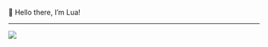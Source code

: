  👋 Hello there, I’m Lua!

---

<img src="https://github-readme-stats.vercel.app/api/top-langs/?username=LuaInjector&layout=compact&theme=tokyonight"/>
